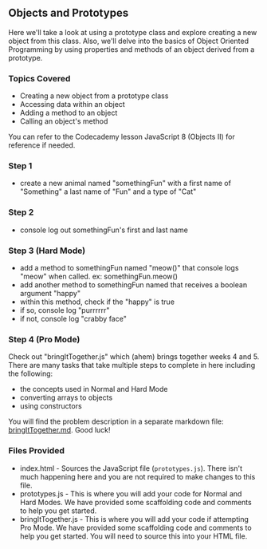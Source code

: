 
## Objects and Prototypes
Here we'll take a look at using a prototype class and explore creating a new object from this class. Also, we'll delve into the basics of Object Oriented Programming by using properties and methods of an object derived from a prototype.

### Topics Covered
* Creating a new object from a prototype class
* Accessing data within an object
* Adding a method to an object
* Calling an object's method

You can refer to the Codecademy lesson JavaScript 8 (Objects II) for reference if needed.

### Step 1
* create a new animal named "somethingFun" with a first name of "Something" a last name of "Fun" and a type of "Cat"

### Step 2
* console log out somethingFun's first and last name

### Step 3 (Hard Mode)
* add a method to somethingFun named "meow()" that console logs "meow" when called. ex: somethingFun.meow()
* add another method to somethingFun named that receives a boolean argument "happy"
* within this method, check if the "happy" is true
 * if so, console log "purrrrrr"
 * if not, console log "crabby face"

### Step 4 (Pro Mode)
Check out "bringItTogether.js" which (ahem) brings together weeks 4 and 5. There are many tasks that take multiple steps to complete in here including the following:

* the concepts used in Normal and Hard Mode
* converting arrays to objects
* using constructors

You will find the problem description in a separate markdown file: [bringItTogether.md](bringItTogether.md). Good luck!

### Files Provided
* index.html - Sources the JavaScript file (`prototypes.js`). There isn't much happening here and you are not required to make changes to this file.
* prototypes.js - This is where you will add your code for Normal and Hard Modes. We have provided some scaffolding code and comments to help you get started.
* bringItTogether.js - This is where you will add your code if attempting Pro Mode. We have provided some scaffolding code and comments to help you get started. You will need to source this into your HTML file.
